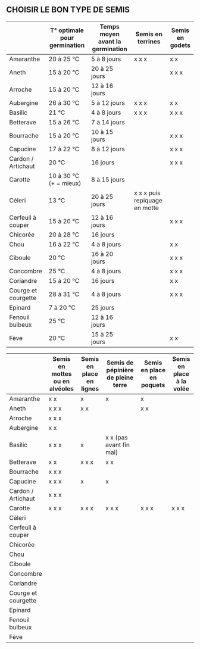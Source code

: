 
## CHOISIR LE BON TYPE DE SEMIS

|                     | T° optimale pour germination | Temps moyen avant la germination | Semis en terrines             | Semis en godets |
| ------------------- | ---------------------------- | -------------------------------- | ----------------------------- | --------------- |
| Amaranthe           | 20 à 25 °C                   | 5 à 8 jours                      | x x x                         | x x             |
| Aneth               | 15 à 20 °C                   | 20 à 25 jours                    |                               | x x x           |
| Arroche             | 15 à 20 °C                   | 12 à 16 jours                    |                               |                 |
| Aubergine           | 26 à 30 °C                   | 5 à 12 jours                     | x x x                         | x x             |
| Basilic             | 21 °C                        | 4 à 8 jours                      | x x x                         | x x x           |
| Betterave           | 15 à 26 °C                   | 7 à 14 jours                     |                               |                 |
| Bourrache           | 15 à 20 °C                   | 10 à 15 jours                    |                               | x x x           |
| Capucine            | 17 à 22 °C                   | 8 à 12 jours                     |                               | x x x           |
| Cardon / Artichaut  | 20 °C                        | 16 jours                         |                               | x x x           |
| Carotte             | 10 à 30 °C (+ = mieux)       | 8 à 15 jours                     |                               |                 |
| Céleri              | 13 °C                        | 20 à 25 jours                    | x x x puis repiquage en motte |                 |
| Cerfeuil à couper   | 15 à 20 °C                   | 12 à  16 jours                   |                               | x x x                |
| Chicorée            | 20 à 28 °C                   | 16 jours                         |                               |                 |
| Chou                | 16 à 22 °C                   | 4 à 8 jours                      |                               | x x           |
| Ciboule             | 20 °C                        | 16 à 20 jours                    |                               | x x x                |
| Concombre           | 25 °C                        | 4 à 8 jours                      |                               | x x x                |
| Coriandre           | 15 à 20 °C                   | 16 jours                         |                               | x x                |
| Courge et courgette | 28 à 31 °C                   | 4 à 8 jours                      |                               | x x x                |
| Epinard             | 7 à 20 °C                    | 25 jours                         |                               |                 |
| Fenouil bulbeux     | 25 °C                        | 12 à 16 jours                    |                               |                 |
| Fève                | 20 °C                        | 15 à 25 jours                    |                               | x x                |





|                     | Semis en mottes ou en alvéoles | Semis en place en lignes | Semis de pépinière de pleine terre | Semis en place en poquets | Semis en place à la volée |
| ------------------- | ------------------------------ | ------------------------ | ---------------------------------- | ------------------------- | ------------------------- |
| Amaranthe           | x x                            | x                        | x                                  | x                         |                           |
| Aneth               | x x x                          | x x                      |                                    | x x                       |                           |
| Arroche             | x x x                          |                          |                                    |                           |                           |
| Aubergine           | x x                            |                          |                                    |                           |                           |
| Basilic             | x x x                          | x                        | x x (pas avant fin mai)                                   |                           |                           |
| Betterave           | x x                            | x x x                    | x x                                   |                           |                           |
| Bourrache           | x x x                          |                          |                                    |                           |                           |
| Capucine            | x x x                          | x                        | x                                  |                           |                           |
| Cardon / Artichaut  | x x x                          |                          |                                    |                           |                           |
| Carotte             | x x x                          | x x x                    | x x x                              | x x x                     | x x x                     |
| Céleri              |                                |                          |                                    |                           |                           |
| Cerfeuil à couper   |                                |                          |                                    |                           |                           |
| Chicorée            |                                |                          |                                    |                           |                           |
| Chou                |                                |                          |                                    |                           |                           |
| Ciboule             |                                |                          |                                    |                           |                           |
| Concombre           |                                |                          |                                    |                           |                           |
| Coriandre           |                                |                          |                                    |                           |                           |
| Courge et courgette |                                |                          |                                    |                           |                           |
| Epinard             |                                |                          |                                    |                           |                           |
| Fenouil bulbeux     |                                |                          |                                    |                           |                           |
| Fève                |                                |                          |                                    |                           |                           |
